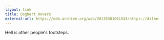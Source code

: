 ```yaml
---
layout: link
title: Dogbert Hovers
external-url: https://web.archive.org/web/20230301061543/https://dilbert.com/strip/2020-04-24
---
```


Hell is other people's footsteps.
